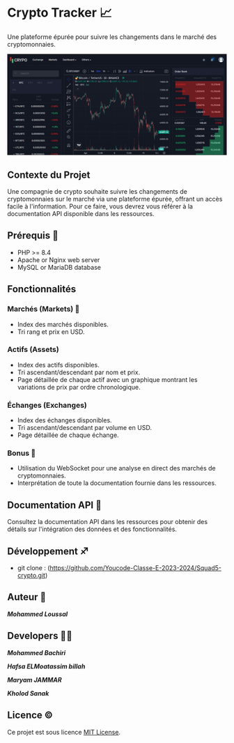 # Crypto Tracker 📈

Une plateforme épurée pour suivre les changements dans le marché des cryptomonnaies.

![Crypto Tracker Logo](res/frontPage.png)

## Contexte du Projet

Une compagnie de crypto souhaite suivre les changements de cryptomonnaies sur le marché via une plateforme épurée, offrant un accès facile à l'information. Pour ce faire, vous devrez vous référer à la documentation API disponible dans les ressources.

## Prérequis :cop:

- PHP >= 8.4
- Apache or Nginx web server
- MySQL or MariaDB database

## Fonctionnalités 

### Marchés (Markets) 💱

- Index des marchés disponibles.
- Tri rang et prix en USD.

### Actifs (Assets) 

- Index des actifs disponibles.
- Tri ascendant/descendant par nom et prix.
- Page détaillée de chaque actif avec un graphique montrant les variations de prix par ordre chronologique.

### Échanges (Exchanges)

- Index des échanges disponibles.
- Tri ascendant/descendant par volume en USD.
- Page détaillée de chaque échange.

### Bonus 🎱

- Utilisation du WebSocket pour une analyse en direct des marchés de cryptomonnaies.
- Interprétation de toute la documentation fournie dans les ressources.

## Documentation API 🌉

Consultez la documentation API dans les ressources pour obtenir des détails sur l'intégration des données et des fonctionnalités.

## Développement ♐

- git clone :
     (https://github.com/Youcode-Classe-E-2023-2024/Squad5-crypto.git)
## Auteur 🦸

***Mohammed Loussal***

## Developers 👨‍💻

***Mohammed Bachiri***

***Hafsa ELMoatassim billah***

***Maryam JAMMAR***

***Kholod Sanak***

## Licence ©️

Ce projet est sous licence [MIT License](LICENSE).
